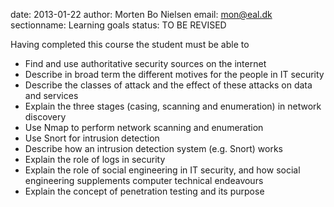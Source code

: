 date: 2013-01-22
author: Morten Bo Nielsen
email: mon@eal.dk
sectionname: Learning goals
status: TO BE REVISED

Having completed this course the student must be able to

* Find and use authoritative security sources on the internet
* Describe in broad term the different motives for the people in IT security
* Describe the classes of attack and the effect of these attacks on data and services
* Explain the three stages (casing, scanning and enumeration) in network discovery
* Use Nmap to perform network scanning and enumeration
* Use Snort for intrusion detection
* Describe how an intrusion detection system (e.g. Snort) works
* Explain the role of logs in security
* Explain the role of social engineering in IT security, and how social engineering supplements computer technical endeavours
* Explain the concept of penetration testing and its purpose
